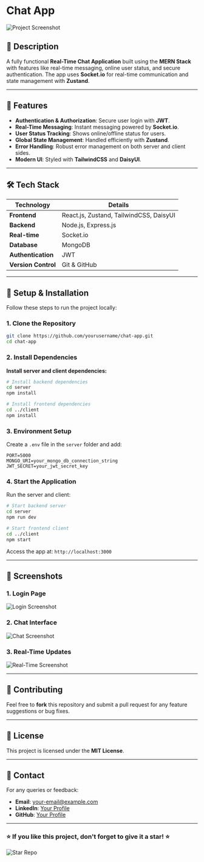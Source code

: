 # Chat App

![Project Screenshot](https://via.placeholder.com/800x400.png?text=Chat+App+Preview)

## 📜 **Description**
A fully functional **Real-Time Chat Application** built using the **MERN Stack** with features like real-time messaging, online user status, and secure authentication. The app uses **Socket.io** for real-time communication and state management with **Zustand**.

---

## 🚀 **Features**
- **Authentication & Authorization**: Secure user login with **JWT**.
- **Real-Time Messaging**: Instant messaging powered by **Socket.io**.
- **User Status Tracking**: Shows online/offline status for users.
- **Global State Management**: Handled efficiently with **Zustand**.
- **Error Handling**: Robust error management on both server and client sides.
- **Modern UI**: Styled with **TailwindCSS** and **DaisyUI**.

---

## 🛠 **Tech Stack**

| **Technology**    | **Details**                 |
|--------------------|-----------------------------|
| **Frontend**       | React.js, Zustand, TailwindCSS, DaisyUI |
| **Backend**        | Node.js, Express.js        |
| **Real-time**      | Socket.io                  |
| **Database**       | MongoDB                    |
| **Authentication** | JWT                        |
| **Version Control**| Git & GitHub               |

---

## 🔧 **Setup & Installation**
Follow these steps to run the project locally:

### 1. Clone the Repository
```bash
git clone https://github.com/yourusername/chat-app.git
cd chat-app
```

### 2. Install Dependencies
**Install server and client dependencies:**
```bash
# Install backend dependencies
cd server
npm install

# Install frontend dependencies
cd ../client
npm install
```

### 3. Environment Setup
Create a `.env` file in the `server` folder and add:
```env
PORT=5000
MONGO_URI=your_mongo_db_connection_string
JWT_SECRET=your_jwt_secret_key
```

### 4. Start the Application
Run the server and client:
```bash
# Start backend server
cd server
npm run dev

# Start frontend client
cd ../client
npm start
```
Access the app at: `http://localhost:3000`

---

## 📸 **Screenshots**
### **1. Login Page**
![Login Screenshot](https://via.placeholder.com/600x300.png?text=Login+Page)

### **2. Chat Interface**
![Chat Screenshot](https://via.placeholder.com/600x300.png?text=Chat+Interface)

### **3. Real-Time Updates**
![Real-Time Screenshot](https://via.placeholder.com/600x300.png?text=Real-Time+Updates)

---

## 🤝 **Contributing**
Feel free to **fork** this repository and submit a pull request for any feature suggestions or bug fixes.

---

## 📄 **License**
This project is licensed under the **MIT License**.

---

## 💬 **Contact**
For any queries or feedback:
- **Email**: your-email@example.com
- **LinkedIn**: [Your Profile](https://linkedin.com/in/yourprofile)
- **GitHub**: [Your Profile](https://github.com/yourusername)

---

### ⭐ **If you like this project, don't forget to give it a star!** ⭐

![Star Repo](https://img.shields.io/github/stars/yourusername/chat-app?style=social)
